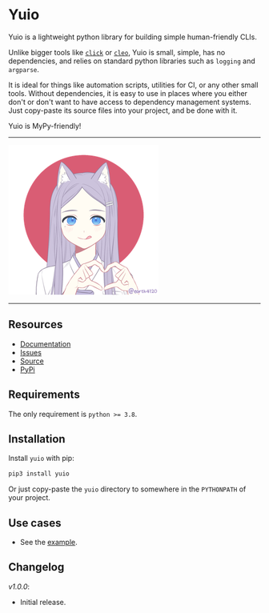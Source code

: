 # Yuio

Yuio is a lightweight python library for building simple human-friendly CLIs.

Unlike bigger tools like [`click`] or [`cleo`], Yuio is small, simple, has no dependencies, and relies
on standard python libraries such as `logging` and `argparse`. 

It is ideal for things like automation scripts, utilities for CI, or any other small tools.
Without dependencies, it is easy to use in places where you either don't or don't want to have
access to dependency management systems. Just copy-paste its source files into your project,
and be done with it.

Yuio is MyPy-friendly!

[`click`]: https://click.palletsprojects.com/
[`cleo`]: https://cleo.readthedocs.io/en/latest/

---

![A light-purple-haired catgirl smiling at you and showing heart with her hands](https://github.com/taminomara/yuio/raw/main/docs/source/_static/yuio_small.png "Picture of Yuio")

---

## Resources

- [Documentation](https://yuio.readthedocs.io/en/stable/)
- [Issues](https://github.com/taminomara/yuio/issues)
- [Source](https://github.com/taminomara/yuio/)
- [PyPi](https://pypi.org/project/yuio/)

## Requirements

The only requirement is `python >= 3.8`.

## Installation

Install `yuio` with pip:

```sh
pip3 install yuio
```

Or just copy-paste the `yuio` directory to somewhere in the `PYTHONPATH` of your project.

## Use cases

- See the [example](https://github.com/taminomara/yuio/blob/main/examples/release.py). 

## Changelog

*v1.0.0*:

- Initial release.
